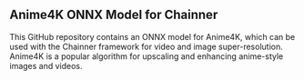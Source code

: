 ## Anime4K ONNX Model for Chainner

This GitHub repository contains an ONNX model for Anime4K, which can be used with the Chainner framework for video and image super-resolution. Anime4K is a popular algorithm for upscaling and enhancing anime-style images and videos.
